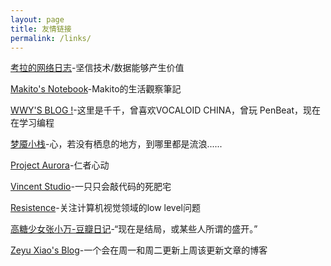 ```yaml
---
layout: page
title: 友情链接
permalink: /links/
---
```


[考拉的网络日志](https://www.kooola.com/)-坚信技术/数据能够产生价值

[Makito's Notebook](https://blog.keep.moe/)-Makito的生活觀察筆記

[WWY'S BLOG !](https://wwyqianqian.github.io/)-这里是千千，曾喜欢VOCALOID CHINA，曾玩 PenBeat，现在在学习编程

[梦魇小栈](https://blog.ihoey.com)-心，若没有栖息的地方，到哪里都是流浪......

[Project Aurora](https://mikukonai.com/)-仁者心动

[Vincent Studio](https://vincentstudio.info/)-一只只会敲代码的死肥宅

[Resistence](https://kevinj-huang.github.io/)-关注计算机视觉领域的low level问题

[高糖少女张小万-豆瓣日记](https://www.douban.com/people/132112791/notes)-“现在是结局，或某些人所谓的盛开。”

[Zeyu Xiao's Blog](https://zeyuxiao1997.github.io)-一个会在周一和周二更新上周该更新文章的博客



<!-- ---

欢迎各位博主朋友与我交换友情链接，请在本页面评论或发送邮件至`me[at]ddlee[dot]cc`，内容包含博客名称、URL和简短介绍（或关键词）即可。

您可以这样介绍本博客：

> 博客名称：萧爽楼
> 博客链接：https://blog.ddlee.cc
> 简短介绍：关注计算机视觉、泛互联网、个人管理等话题。 -->